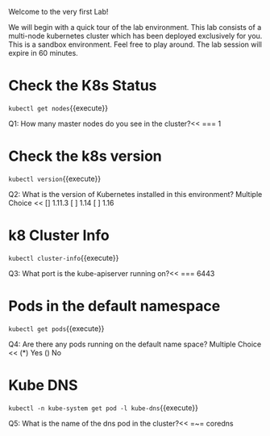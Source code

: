 Welcome to the very first Lab!

We will begin with a quick tour of the lab environment. This lab consists of a multi-node kubernetes cluster which has been deployed exclusively for you. This is a sandbox environment. Feel free to play around. The lab session will expire in 60 minutes.

# Check the K8s Status

`kubectl get nodes`{{execute}}

Q1: How many master nodes do you see in the cluster?<< === 1


# Check the k8s version

`kubectl version`{{execute}}

Q2: What is the version of Kubernetes installed in this environment?
Multiple Choice << [] 1.11.3 [ ] 1.14 [ ] 1.16


# k8 Cluster Info

`kubectl cluster-info`{{execute}}

Q3: What port is the kube-apiserver running on?<< === 6443


# Pods in the default namespace

`kubectl get pods`{{execute}}

Q4: Are there any pods running on the default name space?
Multiple Choice << (*) Yes () No


# Kube DNS

`kubectl -n kube-system get pod -l kube-dns`{{execute}}

Q5: What is the name of the dns pod in the cluster?<< =~= coredns
